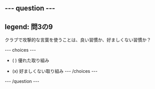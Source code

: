 --- question ---
---
legend: 問3の9
---

クラブで攻撃的な言葉を使うことは、良い習慣か、好ましくない習慣か？

--- choices ---
- ( ) 優れた取り組み

- (x) 好ましくない取り組み --- /choices ---

--- /question ---
